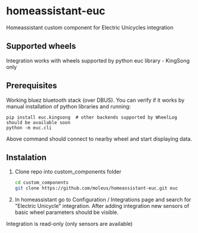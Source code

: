 # homeassistant-euc

Homeassistant custom component for Electric Unicycles integration

## Supported wheels

Integration works with wheels supported by python euc library - KingSong only

## Prerequisites

Working bluez bluetooth stack (over DBUS). You can verify if it works by manual installation of python libraries and running:
```
pip install euc.kingsong  # other backends supported by WheelLog should be available soon
python -m euc.cli
```
Above command should connect to nearby wheel and start displaying data.

## Instalation

1. Clone repo into custom_components folder
    ```sh
    cd custom_components
    git clone https://github.com/moleus/homeassistant-euc.git euc
    ```

2. In homeassistant go to Configuration / Integrations page and search for "Electric Unicycle" integration. After adding integration new sensors of basic wheel parameters should be visible.

Integration is read-only (only sensors are available)
